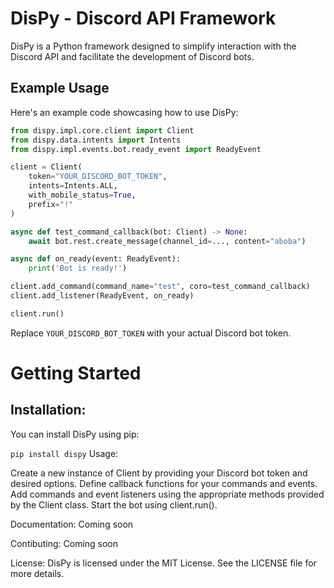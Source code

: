 # DisPy - Discord API Framework

DisPy is a Python framework designed to simplify interaction with the Discord API and facilitate the development of Discord bots.

## Example Usage

Here's an example code showcasing how to use DisPy:

```python
from dispy.impl.core.client import Client
from dispy.data.intents import Intents
from dispy.impl.events.bot.ready_event import ReadyEvent

client = Client(
    token="YOUR_DISCORD_BOT_TOKEN",
    intents=Intents.ALL,
    with_mobile_status=True,
    prefix="!"
)

async def test_command_callback(bot: Client) -> None:
    await bot.rest.create_message(channel_id=..., content="aboba")

async def on_ready(event: ReadyEvent):
    print('Bot is ready!')

client.add_command(command_name="test", coro=test_command_callback)
client.add_listener(ReadyEvent, on_ready)

client.run()
```
Replace `YOUR_DISCORD_BOT_TOKEN` with your actual Discord bot token.

# Getting Started
## Installation:
You can install DisPy using pip:

`pip install dispy`
Usage:

Create a new instance of Client by providing your Discord bot token and desired options.
Define callback functions for your commands and events.
Add commands and event listeners using the appropriate methods provided by the Client class.
Start the bot using client.run().

Documentation:
Coming soon


Contibuting:
Coming soon

License:
DisPy is licensed under the MIT License. See the LICENSE file for more details.
